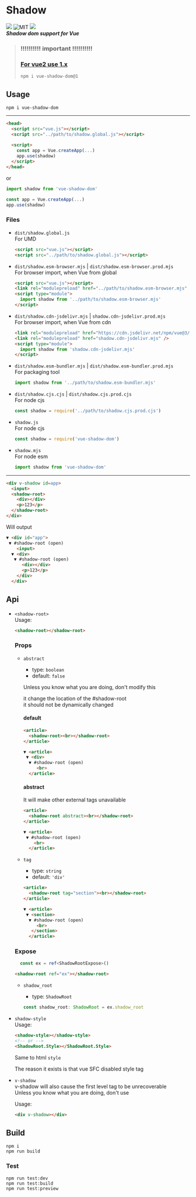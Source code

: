 # Shadow
[![](https://img.shields.io/npm/v/vue-shadow-dom)](https://www.npmjs.com/package/vue-shadow-dom)
![MIT](https://img.shields.io/github/license/2a5f/shadow)
[![](https://img.shields.io/badge/Vue-3-brightgreen?style=flat&logo=vue.js)](https://v3.vuejs.org/)  
***Shadow dom support for Vue***

> ### !!!!!!!!!! important !!!!!!!!!!
> ### **[For vue2 use 1.x](https://github.com/2A5F/shadow/tree/vue2)**  
> ```
> npm i vue-shadow-dom@1
> ```

## Usage

```
npm i vue-shadow-dom
```

---

```html
<head>
  <script src="vue.js"></script>
  <script src="../path/to/shadow.global.js"></script>
  
  <script>
    const app = Vue.createApp(...)
    app.use(shadow)
  </script>
</head>
```
or
```typescript
import shadow from 'vue-shadow-dom'

const app = Vue.createApp(...)
app.use(shadow)
```

### Files

- `dist/shadow.global.js`  
  For UMD
  ```html
  <script src="vue.js"></script>
  <script src="../path/to/shadow.global.js"></script>
  ```
- `dist/shadow.esm-browser.mjs` | `dist/shadow.esm-browser.prod.mjs`  
  For browser import, when Vue from global
  ```html
  <script src="vue.js"></script>
  <link rel="modulepreload" href="../path/to/shadow.esm-browser.mjs" />
  <script type="module">
    import shadow from '../path/to/shadow.esm-browser.mjs'
  </script>
  ```
- `dist/shadow.cdn-jsdelivr.mjs` | `shadow.cdn-jsdelivr.prod.mjs`  
  For browser import, when Vue from cdn
  ```html
  <link rel="modulepreload" href="https://cdn.jsdelivr.net/npm/vue@3/dist/vue.runtime.esm-browser.js" />
  <link rel="modulepreload" href="shadow.cdn-jsdelivr.mjs" />
  <script type="module">
    import shadow from 'shadow.cdn-jsdelivr.mjs'
  </script>
  ```
- `dist/shadow.esm-bundler.mjs` | `dist/shadow.esm-bundler.prod.mjs`  
  For packaging tool  
  ```js
  import shadow from '../path/to/shadow.esm-bundler.mjs'
  ```
- `dist/shadow.cjs.cjs` | `dist/shadow.cjs.prod.cjs`  
  For node cjs  
  ```js
  const shadow = require('../path/to/shadow.cjs.prod.cjs') 
  ```
- `shadow.js`  
  For node cjs  
  ```js
  const shadow = require('vue-shadow-dom') 
  ```
- `shadow.mjs`  
  For node esm  
  ```js
  import shadow from 'vue-shadow-dom'
  ```

---

```html
<div v-shadow id=app>
  <input>
  <shadow-root>
    <div></div>
    <p>123</p>
  </shadow-root>
</div>
```
Will output
```html
▼ <div id="app">
 ▼ #shadow-root (open)
    <input>
  ▼ <div>
   ▼ #shadow-root (open)
      <div></div>
      <p>123</p>
    </div>
  </div>
```

## Api

- `<shadow-root>`  
Usage: 
  ```html
  <shadow-root></shadow-root>
  ```
  
  ### Props

  - `abstract`
    - type: `boolean`
    - default: `false`
 
    Unless you know what you are doing, don't modify this

    it change the location of the #shadow-root  
    it should not be dynamically changed  

    #### default

    ```html
    <article>
      <shadow-root><br></shadow-root>
    </article>
    ```
    ```html
    ▼ <article>
     ▼ <div>
      ▼ #shadow-root (open)
         <br>
      </article>
    ```

    #### abstract

    It will make other external tags unavailable
    ```html
    <article>
      <shadow-root abstract><br></shadow-root>
    </article>
    ```
    ```html
    ▼ <article>
     ▼ #shadow-root (open)
        <br>
      </article>
    ```

  - `tag`
    - type: `string`
    - default: `'div'`

    ```html
    <article>
      <shadow-root tag="section"><br></shadow-root>
    </article>
    ```
    ```html
    ▼ <article>
     ▼ <section>
      ▼ #shadow-root (open)
         <br>
       </section>
      </article>
    ```

  ### Expose

  ```typescript
    const ex = ref<ShadowRootExpose>()
    ```
    ```html
    <shadow-root ref="ex"></shadow-root>
    ```

  - `shadow_root`  
   
    - type: `ShadowRoot`  

    ```typescript
    const shadow_root: ShadowRoot = ex.shadow_root
    ```

- `shadow-style`  
  Usage:  
  
  ```html
  <shadow-style></shadow-style>
  <!-- or -->
  <ShadowRoot.Style></ShadowRoot.Style>
  ```

  Same to html `style`  

  The reason it exists is that vue SFC disabled style tag

- `v-shadow`  
  v-shadow will also cause the first level tag to be unrecoverable  
  Unless you know what you are doing, don't use  

  Usage: 
  ```html
  <div v-shadow></div>
  ```

## Build

```
npm i
npm run build
```

### Test

```
npm run test:dev
npm run test:build
npm run test:preview
```
